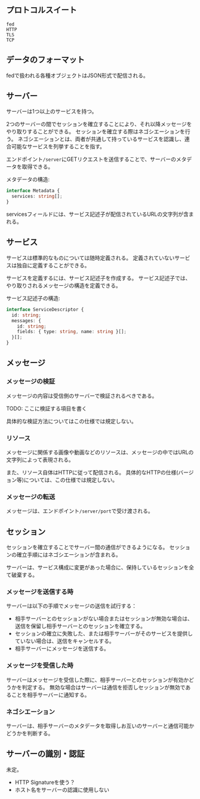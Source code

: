 ## プロトコルスイート
```
fed
HTTP
TLS
TCP
```

## データのフォーマット
fedで扱われる各種オブジェクトはJSON形式で配信される。

## サーバー
サーバーは1つ以上のサービスを持つ。

2つのサーバーの間でセッションを確立することにより、それ以降メッセージをやり取りすることができる。
セッションを確立する際はネゴシエーションを行う。
ネゴシエーションとは、両者が共通して持っているサービスを認識し、連合可能なサービスを列挙することを指す。

エンドポイント`/server`にGETリクエストを送信することで、サーバーのメタデータを取得できる。

メタデータの構造:
```ts
interface Metadata {
  services: string[];
}
```
servicesフィールドには、サービス記述子が配信されているURLの文字列が含まれる。

## サービス
サービスは標準的なものについては随時定義される。
定義されていないサービスは独自に定義することができる。

サービスを定義するには、サービス記述子を作成する。
サービス記述子では、やり取りされるメッセージの構造を定義できる。

サービス記述子の構造:
```ts
interface ServiceDescriptor {
  id: string;
  messages: {
    id: string;
    fields: { type: string, name: string }[];
  }[];
}
```

## メッセージ

### メッセージの検証
メッセージの内容は受信側のサーバーで検証されるべきである。

TODO: ここに検証する項目を書く

具体的な検証方法についてはこの仕様では規定しない。

### リソース
メッセージに関係する画像や動画などのリソースは、メッセージの中ではURLの文字列によって表現される。

また、リソース自体はHTTPに従って配信される。
具体的なHTTPの仕様(バージョン等)については、この仕様では規定しない。

### メッセージの転送
メッセージは、エンドポイント`/server/port`で受け渡される。

## セッション
セッションを確立することでサーバー間の通信ができるようになる。
セッションの確立手順にはネゴシエーションが含まれる。

サーバーは、サービス構成に変更があった場合に、保持しているセッションを全て破棄する。

### メッセージを送信する時
サーバーは以下の手順でメッセージの送信を試行する：
- 相手サーバーとのセッションがない場合またはセッションが無効な場合は、送信を保留し相手サーバーとのセッションを確立する。
- セッションの確立に失敗した、または相手サーバーがそのサービスを提供していない場合は、送信をキャンセルする。
- 相手サーバーにメッセージを送信する。

### メッセージを受信した時
サーバーはメッセージを受信した際に、相手サーバーとのセッションが有効かどうかを判定する。
無効な場合はサーバーは通信を拒否しセッションが無効であることを相手サーバーに通知する。

### ネゴシエーション
サーバーは、相手サーバーのメタデータを取得しお互いのサーバーと通信可能かどうかを判断する。

## サーバーの識別・認証
未定。
- HTTP Signatureを使う？
- ホスト名をサーバーの認識に使用しない
